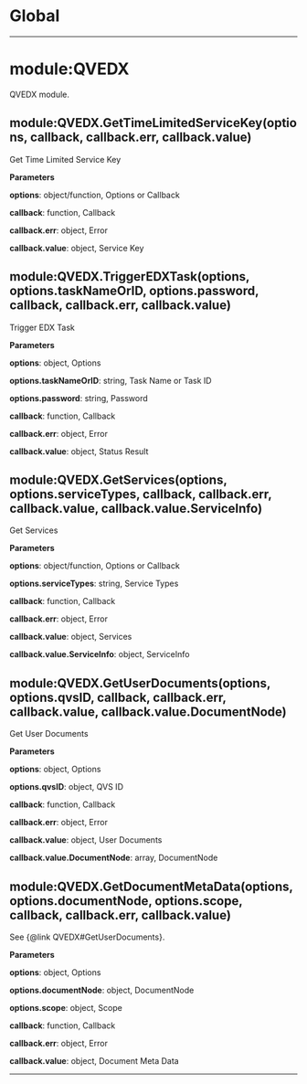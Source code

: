 Global
===





---

module:QVEDX
===
QVEDX module.

module:QVEDX.GetTimeLimitedServiceKey(options, callback, callback.err, callback.value) 
-----------------------------
Get Time Limited Service Key

**Parameters**

**options**: object&#x2F;function, Options or Callback

**callback**: function, Callback

**callback.err**: object, Error

**callback.value**: object, Service Key

module:QVEDX.TriggerEDXTask(options, options.taskNameOrID, options.password, callback, callback.err, callback.value) 
-----------------------------
Trigger EDX Task

**Parameters**

**options**: object, Options

**options.taskNameOrID**: string, Task Name or Task ID

**options.password**: string, Password

**callback**: function, Callback

**callback.err**: object, Error

**callback.value**: object, Status Result

module:QVEDX.GetServices(options, options.serviceTypes, callback, callback.err, callback.value, callback.value.ServiceInfo) 
-----------------------------
Get Services

**Parameters**

**options**: object&#x2F;function, Options or Callback

**options.serviceTypes**: string, Service Types

**callback**: function, Callback

**callback.err**: object, Error

**callback.value**: object, Services

**callback.value.ServiceInfo**: object, ServiceInfo

module:QVEDX.GetUserDocuments(options, options.qvsID, callback, callback.err, callback.value, callback.value.DocumentNode) 
-----------------------------
Get User Documents

**Parameters**

**options**: object, Options

**options.qvsID**: object, QVS ID

**callback**: function, Callback

**callback.err**: object, Error

**callback.value**: object, User Documents

**callback.value.DocumentNode**: array, DocumentNode

module:QVEDX.GetDocumentMetaData(options, options.documentNode, options.scope, callback, callback.err, callback.value) 
-----------------------------
See {@link QVEDX#GetUserDocuments}.

**Parameters**

**options**: object, Options

**options.documentNode**: object, DocumentNode

**options.scope**: object, Scope

**callback**: function, Callback

**callback.err**: object, Error

**callback.value**: object, Document Meta Data



---








